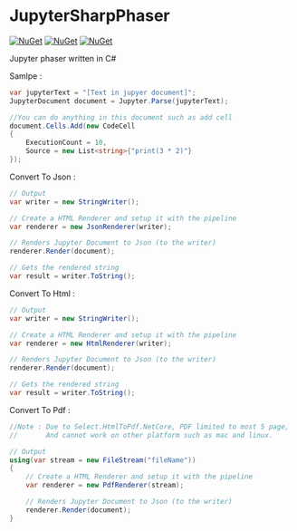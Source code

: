 # JupyterSharpPhaser

[![NuGet](https://img.shields.io/nuget/v/JupyterSharpPhaser.svg)](https://www.nuget.org/packages/JupyterSharpPhaser)
[![NuGet](https://img.shields.io/nuget/dt/JupyterSharpPhaser.svg)](https://www.nuget.org/packages/JupyterSharpPhaser)
[![NuGet](https://img.shields.io/badge/月子我婆-passed-ff69b4.svg)](https://github.com/andy840119/JupyterSharpPhaser)

Jupyter phaser written in C#

Samlpe : 
```csharp
var jupyterText = "[Text in jupyer document]";
JupyterDocument document = Jupyter.Parse(jupyterText);

//You can do anything in this document such as add cell
document.Cells.Add(new CodeCell
{
    ExecutionCount = 10,
    Source = new List<string>{"print(3 * 2)"}
});
```

Convert To Json : 
```csharp
// Output
var writer = new StringWriter();

// Create a HTML Renderer and setup it with the pipeline
var renderer = new JsonRenderer(writer);

// Renders Jupyter Document to Json (to the writer)
renderer.Render(document);

// Gets the rendered string
var result = writer.ToString();
```

Convert To Html : 
```csharp
// Output
var writer = new StringWriter();

// Create a HTML Renderer and setup it with the pipeline
var renderer = new HtmlRenderer(writer);

// Renders Jupyter Document to Json (to the writer)
renderer.Render(document);

// Gets the rendered string
var result = writer.ToString();
```

Convert To Pdf : 
```csharp
//Note : Due to Select.HtmlToPdf.NetCore, PDF limited to most 5 page,
//       And cannot work on other platform such as mac and linux.

// Output
using(var stream = new FileStream("fileName"))
{
    // Create a HTML Renderer and setup it with the pipeline
    var renderer = new PdfRenderer(stream);

    // Renders Jupyter Document to Json (to the writer)
    renderer.Render(document);  
}
```
